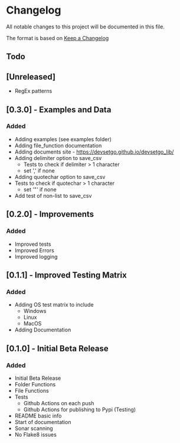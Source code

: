 # Changelog
All notable changes to this project will be documented in this file.

The format is based on [Keep a Changelog](https://keepachangelog.com/en/1.0.0/)

## Todo

## [Unreleased]
- RegEx patterns

## [0.3.0] - Examples and Data
### Added
- Adding examples (see examples folder)
- Adding file_function documentation
- Adding documents site - https://devsetgo.github.io/devsetgo_lib/
- Adding delimiter option to save_csv
    - Tests to check if delimiter > 1 character
    - set ',' if none
- Adding quotechar option to save_csv
- Tests to check if quotechar > 1 character
    - set '"' if none
- Add test of non-list to save_csv

## [0.2.0] - Improvements
### Added
- Improved tests
- Improved Errors
- Improved logging

## [0.1.1] - Improved Testing Matrix
### Added
- Adding OS test matrix to include
    - Windows
    - Linux
    - MacOS
- Adding Documentation

## [0.1.0] - Initial Beta Release
### Added
- Initial Beta Release
- Folder Functions
- File Functions
- Tests
    - Github Actions on each push
    - Github Actions for publishing to Pypi (Testing)
- README basic info
- Start of documentation
- Sonar scanning
- No Flake8 issues